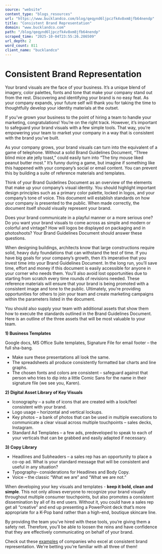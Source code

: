 ```yaml
---
source: "website"
content_type: "blogs_resources"
url: "https://www.bucklandco.com/blog/qeqynd6ljpczfk4v8xm8jfb64nendp"
title: "Consistent Brand Representation"
domain: "www.bucklandco.com"
path: "/blog/qeqynd6ljpczfk4v8xm8jfb64nendp"
scraped_time: "2025-10-04T23:55:26.286509"
url_depth: 2
word_count: 811
client_name: "bucklandco"
---
```


# Consistent Brand Representation

Your brand visuals are the face of your business. It’s a unique blend of imagery, color palettes, fonts and tone that make your company stand out from the rest. Discovering and identifying your brand is no easy feat. As your company expands, your future self will thank you for taking the time to thoughtfully develop your identity materials at the outset.

If you’ve grown your business to the point of hiring a team to handle your marketing, congratulations! You’re on the right track. However, it’s important to safeguard your brand visuals with a few simple tools. That way, you’re empowering your team to market your company in a way that is consistent with the brand you’ve built.

As your company grows, your brand visuals can turn into the equivalent of a game of telephone. Without a solid Brand Guidelines Document, “Three blind mice ate jelly toast,” could easily turn into “The tiny mouse liked peanut butter most.” It’s funny during a game, but imagine if something like this happened with your company’s social or email content. You can prevent this by building a suite of reference materials and templates.

Think of your Brand Guidelines Document as an overview of the elements that make up your company’s visual identity. You should highlight important design principles such as a primary color palette, locked in logos, and your company’s tone of voice. This document will establish standards on how your company is presented to the public. When made correctly, the document itself should visually represent your brand.

Does your brand communicate in a playful manner or a more serious one? Do you want your brand visuals to come across as simple and modern or colorful and vintage? How will logos be displayed on packaging and in photoshoots? Your Brand Guidelines Document should answer these questions.

When designing buildings, architects know that large constructions require solid, heavy duty foundations that can withstand the test of time. If you have big goals for your company’s growth, then it’s imperative that you invest time into your Brand Guidelines Document. In the long run, you’ll save time, effort and money if this document is easily accessible for anyone in your corner who needs them. You’ll also avoid lost opportunities due to starting from scratch every time rounds of revisions needed. These reference materials will ensure that your brand is being promoted with a consistent image and tone to the public. Ultimately, you’re providing opportunities for others to join your team and create marketing campaigns within the parameters listed in the document.

You should also supply your team with additional assets that show them how to execute the standards outlined in the Brand Guidelines Document. Here is an outline of the three assets that will be most valuable to your team.

**1) Business Templates**

Google docs, MS Office Suite templates, Signature File for email footer – the full sha-bang.

+ Make sure these presentations all look the same.
+ The spreadsheets all produce consistently formatted bar charts and line graphs.
+ The chosen fonts and colors are consistent – safeguard against that person who tries to dip into a little Comic Sans for the name in their signature file (we see you, Karen).

**2) Digital Asset Library of Key Visuals**

+ Iconography – a suite of icons that are created with a look/feel consistent with your brand.
+ Logo usage – horizontal and vertical lockups.
+ Key photos – a bank of photos that can be used in multiple executions to communicate a clear visual across multiple touchpoints – sales decks, Instagram.
+ Standard Ad Templates – a few ads, predeveloped to speak to each of your verticals that can be grabbed and easily adapted if necessary.

**3) Copy Library**

+ Headlines and Subheaders – a sales rep has an opportunity to place a co-op ad. What is your standard message that will be consistent and useful in any situation?
+ Typography– considerations for Headlines and Body Copy.
+ Voice – the classic “What we are” and “What we are not.”

When developing your key visuals and templates - **keep it bold, clean and simple**. This not only allows everyone to recognize your brand visually throughout multiple consumer touchpoints, but also promotes a consistent dissemination by all of its end users. Without it, you could have a sales rep get all “creative” and end up presenting a PowerPoint deck that’s more appropriate for a K-Pop band rather than a high-end, boutique skincare line.

By providing the team you’ve hired with these tools, you’re giving them a safety net. Therefore, you’ll be able to loosen the reins and have confidence that they are effectively communicating on behalf of your brand.

Check out these [examples](https://www.instagram.com/p/B-cwxorgEV1/ "Examples of Consistent Brand Representation") of companies who excel at consistent brand representation. We're betting you're familiar with all three of them!